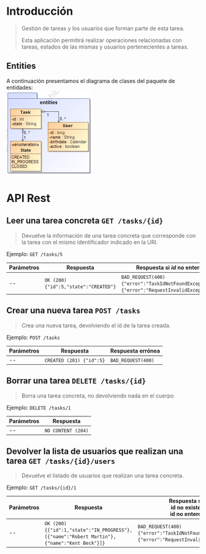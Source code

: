 # Introducción
> Gestión de tareas y los usuarios que forman parte de esta tarea.
>
> Esta aplicación permitirá realizar operaciones relacionadas con tareas, estados de las mismas y usuarios pertenecientes a tareas.

## Entities
A continuación presentamos el diagrama de clases del paquete de entidades:  
![Entidades](https://github.com/zuldare/APAW-ECP2-JaimeHernandez/blob/develop/docs/wiki/ECP-task-user.png)

# API Rest
## Leer una tarea concreta `GET /tasks/{id}` 
> Devuelve la información de una tarea concreta que corresponde con la tarea con el mismo identificador indicado en la URI.

Ejemplo: `GET /tasks/5`

Parámetros | Respuesta | Respuesta si _id_ no entero
--|--|--
-- | `OK (200) {"id":5,"state":"CREATED"}` |`BAD_REQUEST(400)` <br>`{"error":"TaskIdNotFoundException"}`<br> `{"error":"RequestInvalidException"}`

## Crear una nueva tarea `POST /tasks` 
> Crea una nueva tarea, devolviendo el id de la tarea creada.

Ejemplo: `POST /tasks`

Parámetros | Respuesta | Respuesta errónea
--|--|--
--| `CREATED (201) {"id":5}` |`BAD_REQUEST(400)`

## Borrar una tarea `DELETE /tasks/{id}`
> Borra una tarea concreta, no devolviendo nada en el cuerpo

Ejemplo: `DELETE /tasks/1`

Parámetros | Respuesta
--|--
--| `NO CONTENT (204)`

## Devolver la lista de usuarios que realizan una tarea `GET /tasks/{id}/users`
> Devuelve el listado de usuarios que realizan una tarea concreta.

Ejemplo: `GET /tasks/{id}/1`

Parámetros | Respuesta | Respuesta si <br/>id no existe <br/>id no entero
--|--|--
--|`OK (200) {{"id":1,"state":"IN_PROGRESS"},[{"name":"Robert Martin"},{"name":"Kent Beck"}]}`|`BAD_REQUEST(400)` <br>`{"error":"TaskIdNotFoundException"}`<br> `{"error":"RequestInvalidException"}`